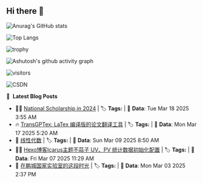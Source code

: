 ## Hi there 👋

![Anurag's GitHub stats](https://github-readme-stats.vercel.app/api?username=LZHMS)

![Top Langs](https://github-readme-stats.vercel.app/api/top-langs/?username=LZHMS)

![trophy](https://github-profile-trophy.vercel.app/?username=LZHMS)

![Ashutosh's github activity graph](https://github-readme-activity-graph.vercel.app/graph?username=LZHMS)

![visitors](https://visitor-badge.glitch.me/badge?page_id=LZHMS.LZHMS)

![CSDN](https://stats.justsong.cn/api/csdn?id=weixin_63554791&theme=cobalt)

📕 &nbsp;**Latest Blog Posts**
<!-- BLOG-POST-LIST:START -->
 - 👨‍💻 <a href='https://lzhms.github.io/awards/NationalScholarship/'>National Scholarship in 2024</a> | 🏷️ **Tags:**  | 📅 **Data**: Tue Mar 18 2025 3:55 AM
 - 🔥 <a href='https://lzhms.github.io/blog/TransGPTex/'>TransGPTex: LaTex 编译版的论文翻译工具</a> | 🏷️ **Tags:**  | 📅 **Data**: Mon Mar 17 2025 5:20 AM
 - 🚀 <a href='https://lzhms.github.io/collaboration/LinearAlgebra/'>线性代数</a> | 🏷️ **Tags:**  | 📅 **Data**: Sun Mar 09 2025 8:50 AM
 - 👨‍💻 <a href='https://lzhms.github.io/blog/BusuanziInit/'>Hexo博客Icarus主题不蒜子 UV、PV 统计数据初始化配置</a> | 🏷️ **Tags:**  | 📅 **Data**: Fri Mar 07 2025 11:29 AM
 - 🚀 <a href='https://lzhms.github.io/essay/DaysAtPCNL/'>在鹏城国家实验室的这段时光</a> | 🏷️ **Tags:**  | 📅 **Data**: Mon Mar 03 2025 2:37 PM<!-- BLOG-POST-LIST:END -->
